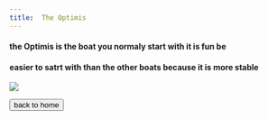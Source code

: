 ```yaml
---
title:  The Optimis 
---
```

#### the Optimis is the boat you normaly start with it is fun be 
#### easier to satrt with than the other boats because it is more stable

![](./img)

<a href="./index.html"><button>back to home</button> 


